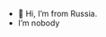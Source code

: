 - 👋 Hi, I’m from Russia.
- I’m nobody
<!---
raino9/raino9 is a ✨ special ✨ repository because its `README.md` (this file) appears on your GitHub profile.
You can click the Preview link to take a look at your changes.
--->
